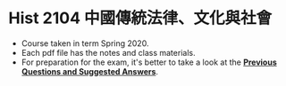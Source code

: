 # Hist 2104 中國傳統法律、文化與社會

* Course taken in term Spring 2020.
* Each pdf file has the notes and class materials.
* For preparation for the exam, it's better to take a look at the <a href="https://github.com/Chienyu-1215/NTU/blob/master/Hist%202104/Previous%20Questions%20and%20Suggested%20Answers.md">**Previous Questions and Suggested Answers**</a>.

